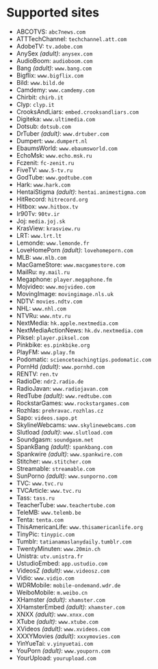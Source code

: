 Supported sites
===============

 * ABCOTVS: `abc7news.com`
 * ATTTechChannel: `techchannel.att.com`
 * AdobeTV: `tv.adobe.com`
 * AnySex _(adult)_: `anysex.com`
 * AudioBoom: `audioboom.com`
 * Bang _(adult)_: `www.bang.com`
 * Bigflix: `www.bigflix.com`
 * Bild: `www.bild.de`
 * Camdemy: `www.camdemy.com`
 * Chirbit: `chirb.it`
 * Clyp: `clyp.it`
 * CrooksAndLiars: `embed.crooksandliars.com`
 * Digiteka: `www.ultimedia.com`
 * Dotsub: `dotsub.com`
 * DrTuber _(adult)_: `www.drtuber.com`
 * Dumpert: `www.dumpert.nl`
 * EbaumsWorld: `www.ebaumsworld.com`
 * EchoMsk: `www.echo.msk.ru`
 * Fczenit: `fc-zenit.ru`
 * FiveTV: `www.5-tv.ru`
 * GodTube: `www.godtube.com`
 * Hark: `www.hark.com`
 * HentaiStigma _(adult)_: `hentai.animestigma.com`
 * HitRecord: `hitrecord.org`
 * Hitbox: `www.hitbox.tv`
 * Ir90Tv: `90tv.ir`
 * Joj: `media.joj.sk`
 * KrasView: `krasview.ru`
 * LRT: `www.lrt.lt`
 * Lemonde: `www.lemonde.fr`
 * LoveHomePorn _(adult)_: `lovehomeporn.com`
 * MLB: `www.mlb.com`
 * MacGameStore: `www.macgamestore.com`
 * MailRu: `my.mail.ru`
 * Megaphone: `player.megaphone.fm`
 * Mojvideo: `www.mojvideo.com`
 * MovingImage: `movingimage.nls.uk`
 * NDTV: `movies.ndtv.com`
 * NHL: `www.nhl.com`
 * NTVRu: `www.ntv.ru`
 * NextMedia: `hk.apple.nextmedia.com`
 * NextMediaActionNews: `hk.dv.nextmedia.com`
 * Piksel: `player.piksel.com`
 * Pinkbike: `es.pinkbike.org`
 * PlayFM: `www.play.fm`
 * Podomatic: `scienceteachingtips.podomatic.com`
 * PornHd _(adult)_: `www.pornhd.com`
 * RENTV: `ren.tv`
 * RadioDe: `ndr2.radio.de`
 * RadioJavan: `www.radiojavan.com`
 * RedTube _(adult)_: `www.redtube.com`
 * RockstarGames: `www.rockstargames.com`
 * Rozhlas: `prehravac.rozhlas.cz`
 * Sapo: `videos.sapo.pt`
 * SkylineWebcams: `www.skylinewebcams.com`
 * Slutload _(adult)_: `www.slutload.com`
 * Soundgasm: `soundgasm.net`
 * SpankBang _(adult)_: `spankbang.com`
 * Spankwire _(adult)_: `www.spankwire.com`
 * Stitcher: `www.stitcher.com`
 * Streamable: `streamable.com`
 * SunPorno _(adult)_: `www.sunporno.com`
 * TVC: `www.tvc.ru`
 * TVCArticle: `www.tvc.ru`
 * Tass: `tass.ru`
 * TeacherTube: `www.teachertube.com`
 * TeleMB: `www.telemb.be`
 * Tenta: `tenta.com`
 * ThisAmericanLife: `www.thisamericanlife.org`
 * TinyPic: `tinypic.com`
 * Tumblr: `tatianamaslanydaily.tumblr.com`
 * TwentyMinuten: `www.20min.ch`
 * Unistra: `utv.unistra.fr`
 * UstudioEmbed: `app.ustudio.com`
 * VideosZ _(adult)_: `www.videosz.com`
 * Vidio: `www.vidio.com`
 * WDRMobile: `mobile-ondemand.wdr.de`
 * WeiboMobile: `m.weibo.cn`
 * XHamster _(adult)_: `xhamster.com`
 * XHamsterEmbed _(adult)_: `xhamster.com`
 * XNXX _(adult)_: `www.xnxx.com`
 * XTube _(adult)_: `www.xtube.com`
 * XVideos _(adult)_: `www.xvideos.com`
 * XXXYMovies _(adult)_: `xxxymovies.com`
 * YinYueTai: `v.yinyuetai.com`
 * YouPorn _(adult)_: `www.youporn.com`
 * YourUpload: `yourupload.com`
